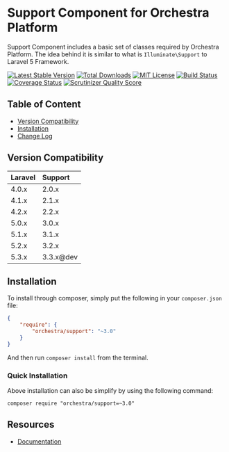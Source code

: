 Support Component for Orchestra Platform
==============

Support Component includes a basic set of classes required by Orchestra Platform. The idea behind it is similar to what is `Illuminate\Support` to Laravel 5 Framework.

[![Latest Stable Version](https://img.shields.io/github/release/orchestral/support.svg?style=flat-square)](https://packagist.org/packages/orchestra/support)
[![Total Downloads](https://img.shields.io/packagist/dt/orchestra/support.svg?style=flat-square)](https://packagist.org/packages/orchestra/support)
[![MIT License](https://img.shields.io/packagist/l/orchestra/support.svg?style=flat-square)](https://packagist.org/packages/orchestra/support)
[![Build Status](https://img.shields.io/travis/orchestral/support/3.3.svg?style=flat-square)](https://travis-ci.org/orchestral/support)
[![Coverage Status](https://img.shields.io/coveralls/orchestral/support/3.3.svg?style=flat-square)](https://coveralls.io/r/orchestral/support?branch=3.3)
[![Scrutinizer Quality Score](https://img.shields.io/scrutinizer/g/orchestral/support/3.3.svg?style=flat-square)](https://scrutinizer-ci.com/g/orchestral/support/)

## Table of Content

* [Version Compatibility](#version-compatibility)
* [Installation](#installation)
* [Change Log](http://orchestraplatform.com/docs/latest/components/support/changes#v3-3)

## Version Compatibility

Laravel    | Support
:----------|:----------
 4.0.x     | 2.0.x
 4.1.x     | 2.1.x
 4.2.x     | 2.2.x
 5.0.x     | 3.0.x
 5.1.x     | 3.1.x
 5.2.x     | 3.2.x
 5.3.x     | 3.3.x@dev

## Installation

To install through composer, simply put the following in your `composer.json` file:

```json
{
	"require": {
		"orchestra/support": "~3.0"
	}
}
```

And then run `composer install` from the terminal.

### Quick Installation

Above installation can also be simplify by using the following command:

	composer require "orchestra/support=~3.0"

## Resources

* [Documentation](http://orchestraplatform.com/docs/latest/components/support)
